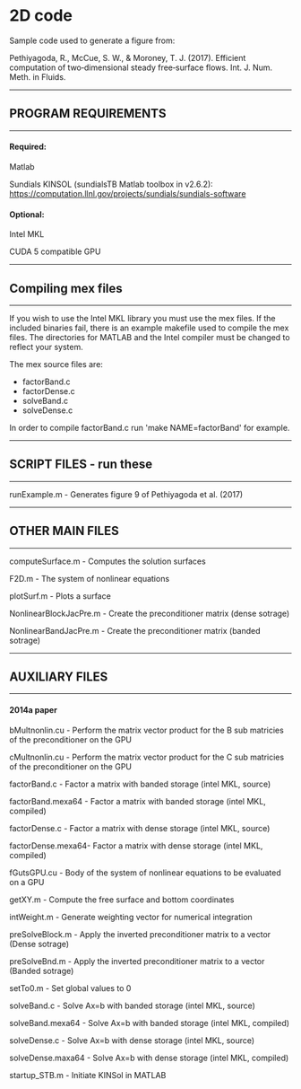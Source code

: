 
# 2D code
Sample code used to generate a figure from:

Pethiyagoda, R., McCue, S. W., & Moroney, T. J. (2017). Efficient computation of two‐dimensional steady free‐surface flows. Int. J. Num. Meth. in Fluids.

------------------------------------------------------------------------
## PROGRAM REQUIREMENTS
------------------------------------------------------------------------

#### Required:


Matlab

Sundials KINSOL (sundialsTB Matlab toolbox in v2.6.2): https://computation.llnl.gov/projects/sundials/sundials-software

#### Optional:

Intel MKL

CUDA 5 compatible GPU

------------------------------------------------------------------------
## Compiling mex files
------------------------------------------------------------------------

If you wish to use the Intel MKL library you must use the mex files. If the included binaries fail, there is an example makefile used to compile the mex files. The directories for MATLAB and the Intel compiler must be changed to reflect your system.

The mex source files are:
- factorBand.c
- factorDense.c
- solveBand.c
- solveDense.c

In order to compile factorBand.c run 'make NAME=factorBand' for example.

------------------------------------------------------------------------
## SCRIPT FILES - run these
------------------------------------------------------------------------

runExample.m - Generates figure 9 of Pethiyagoda et al. (2017)

------------------------------------------------------------------------
## OTHER MAIN FILES
------------------------------------------------------------------------

computeSurface.m     - Computes the solution surfaces

F2D.m	       - The system of nonlinear equations

plotSurf.m	         - Plots a surface

NonlinearBlockJacPre.m  - Create the preconditioner matrix (dense sotrage)

NonlinearBandJacPre.m   - Create the preconditioner matrix (banded sotrage)

------------------------------------------------------------------------
## AUXILIARY FILES
------------------------------------------------------------------------

#### 2014a paper

bMultnonlin.cu	      - Perform the matrix vector product for the B sub matricies of the preconditioner on the GPU

cMultnonlin.cu	      - Perform the matrix vector product for the C sub matricies of the preconditioner on the GPU

factorBand.c	    - Factor a matrix with banded storage (intel MKL, source)

factorBand.mexa64 - Factor a matrix with banded storage (intel MKL, compiled)

factorDense.c	    - Factor a matrix with dense storage (intel MKL, source)

factorDense.mexa64- Factor a matrix with dense storage (intel MKL, compiled)

fGutsGPU.cu	      - Body of the system of nonlinear equations to be evaluated on a GPU

getXY.m	      - Compute the free surface and bottom coordinates

intWeight.m	      - Generate weighting vector for numerical integration

preSolveBlock.m	  - Apply the inverted preconditioner matrix to a vector (Dense sotrage)

preSolveBnd.m	    - Apply the inverted preconditioner matrix to a vector (Banded sotrage)

setTo0.m	        - Set global values to 0

solveBand.c	      - Solve Ax=b with banded storage (intel MKL, source)

solveBand.mexa64  - Solve Ax=b with banded storage (intel MKL, compiled)

solveDense.c	    - Solve Ax=b with dense storage (intel MKL, source)

solveDense.maxa64 - Solve Ax=b with dense storage (intel MKL, compiled)

startup_STB.m	    - Initiate KINSol in MATLAB


